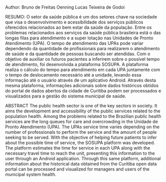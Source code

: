 Author: Bruno de Freitas Oenning
	Lucas Teixeira de Godoi

RESUMO:
O setor da saúde pública é um dos setores chave na sociedade que visa o desenvolvimento e acessibilidade dos serviços públicos oferecidos relacionados ao bem estar da saúde da população. Entre os problemas relacionados aos serviços da saúde pública brasileira está o das longas filas para atendimento e a super lotação nas Unidades de Pronto Atendimento (UPA). O tempo de atendimento das UPAs pode variar dependendo da quantidade de profissionais para realizarem o atendimento de saúde e da quantidade de pessoas buscando ser atendidas. Com o objetivo de auxiliar os futuros pacientes a inferirem sobre o possível tempo de atendimento, foi desenvolvida a plataforma SOSUPA. A plataforma realiza o cálculo do tempo para atendimento em cada UPA juntamente com o tempo de deslocamento necessário até a unidade, levando essa informação até o usuário através de um aplicativo Android. Através desta mesma plataforma, informações adicionais sobre dados históricos obtidos do portal de dados abertos da cidade de Curitiba podem ser processados e visualizados para a gestão do sistema municipal de saúde.

ABSTRACT
The public health sector is one of the key sectors in society. It aims the development and accessibility of the public services related to the population health. Among the problems related to the Brazilian public health services are the long queues for care and overcrowding in the Unidade de Pronto Atendimento (UPA). The UPAs service time varies depending on the number of professionals to perform the service and the amount of people seeking to be served. With the objective of helping future patients to infer about the possible time of service, the SOSUPA platform was developed. The platform estimates the time for service in each UPA along with the necessary travel time to reach the unit, presenting this information to the user through an Android application. Through this same platform, additional information about the  historical data obtained from the Curitiba open data portal can be processed and visualized for managers and users of the municipal system health.
